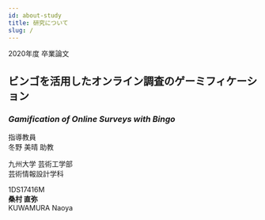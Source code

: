```yaml
---
id: about-study
title: 研究について
slug: /
---
```


2020年度 卒業論文

## ビンゴを活用したオンライン調査のゲーミフィケーション
### _Gamification of Online Surveys with Bingo_

指導教員  
冬野 美晴 助教

九州大学 芸術工学部  
芸術情報設計学科

1DS17416M  
**桑村 直弥**  
KUWAMURA Naoya

